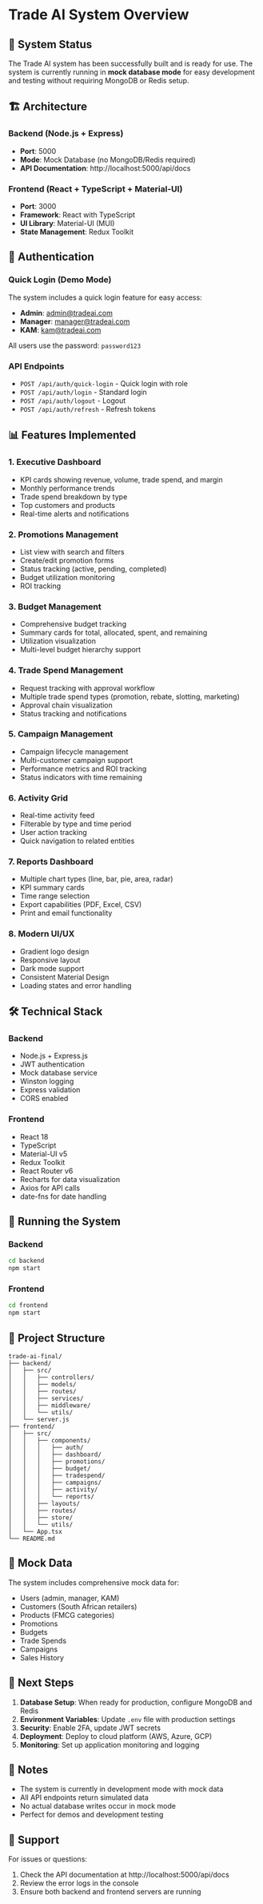 # Trade AI System Overview

## 🚀 System Status

The Trade AI system has been successfully built and is ready for use. The system is currently running in **mock database mode** for easy development and testing without requiring MongoDB or Redis setup.

## 🏗️ Architecture

### Backend (Node.js + Express)
- **Port**: 5000
- **Mode**: Mock Database (no MongoDB/Redis required)
- **API Documentation**: http://localhost:5000/api/docs

### Frontend (React + TypeScript + Material-UI)
- **Port**: 3000
- **Framework**: React with TypeScript
- **UI Library**: Material-UI (MUI)
- **State Management**: Redux Toolkit

## 🔐 Authentication

### Quick Login (Demo Mode)
The system includes a quick login feature for easy access:

- **Admin**: admin@tradeai.com
- **Manager**: manager@tradeai.com
- **KAM**: kam@tradeai.com

All users use the password: `password123`

### API Endpoints
- `POST /api/auth/quick-login` - Quick login with role
- `POST /api/auth/login` - Standard login
- `POST /api/auth/logout` - Logout
- `POST /api/auth/refresh` - Refresh tokens

## 📊 Features Implemented

### 1. **Executive Dashboard**
- KPI cards showing revenue, volume, trade spend, and margin
- Monthly performance trends
- Trade spend breakdown by type
- Top customers and products
- Real-time alerts and notifications

### 2. **Promotions Management**
- List view with search and filters
- Create/edit promotion forms
- Status tracking (active, pending, completed)
- Budget utilization monitoring
- ROI tracking

### 3. **Budget Management**
- Comprehensive budget tracking
- Summary cards for total, allocated, spent, and remaining
- Utilization visualization
- Multi-level budget hierarchy support

### 4. **Trade Spend Management**
- Request tracking with approval workflow
- Multiple trade spend types (promotion, rebate, slotting, marketing)
- Approval chain visualization
- Status tracking and notifications

### 5. **Campaign Management**
- Campaign lifecycle management
- Multi-customer campaign support
- Performance metrics and ROI tracking
- Status indicators with time remaining

### 6. **Activity Grid**
- Real-time activity feed
- Filterable by type and time period
- User action tracking
- Quick navigation to related entities

### 7. **Reports Dashboard**
- Multiple chart types (line, bar, pie, area, radar)
- KPI summary cards
- Time range selection
- Export capabilities (PDF, Excel, CSV)
- Print and email functionality

### 8. **Modern UI/UX**
- Gradient logo design
- Responsive layout
- Dark mode support
- Consistent Material Design
- Loading states and error handling

## 🛠️ Technical Stack

### Backend
- Node.js + Express.js
- JWT authentication
- Mock database service
- Winston logging
- Express validation
- CORS enabled

### Frontend
- React 18
- TypeScript
- Material-UI v5
- Redux Toolkit
- React Router v6
- Recharts for data visualization
- Axios for API calls
- date-fns for date handling

## 🚦 Running the System

### Backend
```bash
cd backend
npm start
```

### Frontend
```bash
cd frontend
npm start
```

## 📁 Project Structure

```
trade-ai-final/
├── backend/
│   ├── src/
│   │   ├── controllers/
│   │   ├── models/
│   │   ├── routes/
│   │   ├── services/
│   │   ├── middleware/
│   │   └── utils/
│   └── server.js
├── frontend/
│   ├── src/
│   │   ├── components/
│   │   │   ├── auth/
│   │   │   ├── dashboard/
│   │   │   ├── promotions/
│   │   │   ├── budget/
│   │   │   ├── tradespend/
│   │   │   ├── campaigns/
│   │   │   ├── activity/
│   │   │   └── reports/
│   │   ├── layouts/
│   │   ├── routes/
│   │   ├── store/
│   │   └── utils/
│   └── App.tsx
└── README.md
```

## 🔄 Mock Data

The system includes comprehensive mock data for:
- Users (admin, manager, KAM)
- Customers (South African retailers)
- Products (FMCG categories)
- Promotions
- Budgets
- Trade Spends
- Campaigns
- Sales History

## 🎯 Next Steps

1. **Database Setup**: When ready for production, configure MongoDB and Redis
2. **Environment Variables**: Update `.env` file with production settings
3. **Security**: Enable 2FA, update JWT secrets
4. **Deployment**: Deploy to cloud platform (AWS, Azure, GCP)
5. **Monitoring**: Set up application monitoring and logging

## 📝 Notes

- The system is currently in development mode with mock data
- All API endpoints return simulated data
- No actual database writes occur in mock mode
- Perfect for demos and development testing

## 🤝 Support

For issues or questions:
1. Check the API documentation at http://localhost:5000/api/docs
2. Review the error logs in the console
3. Ensure both backend and frontend servers are running